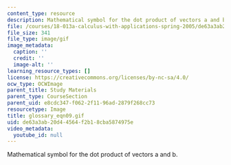 ```yaml
---
content_type: resource
description: Mathematical symbol for the dot product of vectors a and b.
file: /courses/18-013a-calculus-with-applications-spring-2005/de63a3ab20d44564f2b18cba5874975e_glossary_eqn09.gif
file_size: 341
file_type: image/gif
image_metadata:
  caption: ''
  credit: ''
  image-alt: ''
learning_resource_types: []
license: https://creativecommons.org/licenses/by-nc-sa/4.0/
ocw_type: OCWImage
parent_title: Study Materials
parent_type: CourseSection
parent_uid: e8cdc347-f062-2f11-96ad-2879f268cc73
resourcetype: Image
title: glossary_eqn09.gif
uid: de63a3ab-20d4-4564-f2b1-8cba5874975e
video_metadata:
  youtube_id: null
---
```

Mathematical symbol for the dot product of vectors a and b.